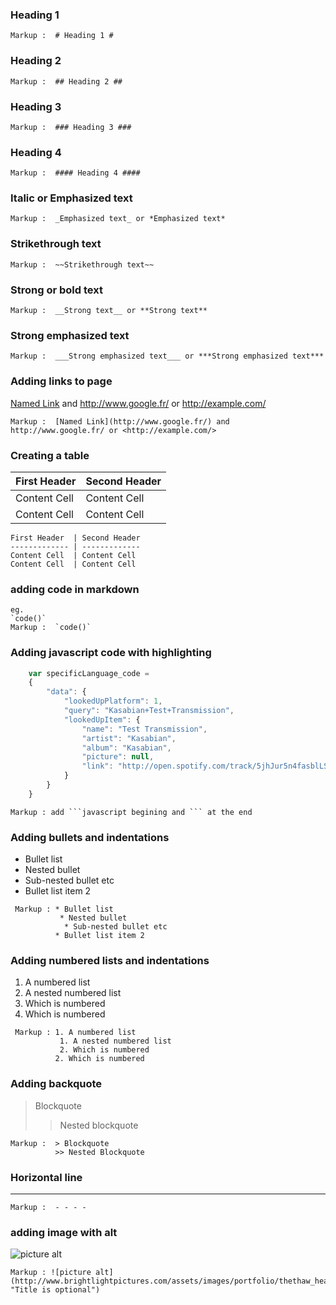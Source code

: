 ### Heading 1 ###

    Markup :  # Heading 1 #

### Heading 2 ###

    Markup :  ## Heading 2 ##

### Heading 3 ###

    Markup :  ### Heading 3 ###

### Heading 4 ###

    Markup :  #### Heading 4 ####

### Italic or Emphasized text ###

    Markup :  _Emphasized text_ or *Emphasized text*

### Strikethrough text ###

    Markup :  ~~Strikethrough text~~

### Strong or bold  text ###

    Markup :  __Strong text__ or **Strong text**

### Strong emphasized text ###

    Markup :  ___Strong emphasized text___ or ***Strong emphasized text***

### Adding links to page ###

   [Named Link](http://www.google.fr/) and http://www.google.fr/ or <http://example.com/>

    Markup :  [Named Link](http://www.google.fr/) and http://www.google.fr/ or <http://example.com/>

### Creating a table ###

First Header  | Second Header
------------- | -------------
Content Cell  | Content Cell
Content Cell  | Content Cell

```
First Header  | Second Header
------------- | -------------
Content Cell  | Content Cell
Content Cell  | Content Cell
```
### adding code in markdown ###
    eg.
    `code()`
    Markup :  `code()`

### Adding javascript code with highlighting  ###

```javascript
    var specificLanguage_code = 
    {
        "data": {
            "lookedUpPlatform": 1,
            "query": "Kasabian+Test+Transmission",
            "lookedUpItem": {
                "name": "Test Transmission",
                "artist": "Kasabian",
                "album": "Kasabian",
                "picture": null,
                "link": "http://open.spotify.com/track/5jhJur5n4fasblLSCOcrTp"
            }
        }
    }
```

    Markup : add ```javascript begining and ``` at the end

### Adding bullets and indentations ###
* Bullet list
 * Nested bullet
  * Sub-nested bullet etc
* Bullet list item 2

~~~
 Markup : * Bullet list
           * Nested bullet
            * Sub-nested bullet etc
          * Bullet list item 2
~~~

### Adding numbered lists and indentations ###
1. A numbered list
 1. A nested numbered list
 2. Which is numbered
2. Which is numbered

~~~
 Markup : 1. A numbered list
           1. A nested numbered list
           2. Which is numbered
          2. Which is numbered
~~~

### Adding backquote ###
> Blockquote
>> Nested blockquote

    Markup :  > Blockquote
              >> Nested Blockquote

### Horizontal line ###
- - - -

    Markup :  - - - -

### adding image with alt ###

![picture alt](http://www.brightlightpictures.com/assets/images/portfolio/thethaw_header.jpg "Title is optional")

    Markup : ![picture alt](http://www.brightlightpictures.com/assets/images/portfolio/thethaw_header.jpg "Title is optional")
